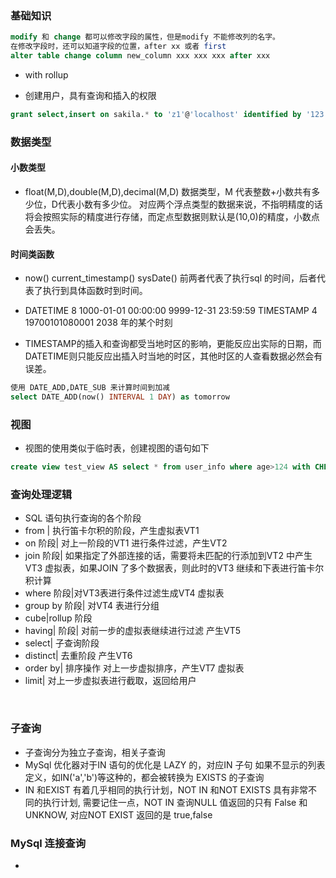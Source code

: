 ### 基础知识

```sql
modify 和 change 都可以修改字段的属性，但是modify 不能修改列的名字。
在修改字段时，还可以知道字段的位置，after xx 或者 first
alter table change column new_column xxx xxx xxx after xxx

```
* with rollup

* 创建用户，具有查询和插入的权限
```sql
grant select,insert on sakila.* to 'z1'@'localhost' identified by '123';
```

### 数据类型

#### 小数类型
* float(M,D),double(M,D),decimal(M,D) 数据类型，M 代表整数+小数共有多少位，D代表小数有多少位。
对应两个浮点类型的数据来说，不指明精度的话将会按照实际的精度进行存储，而定点型数据则默认是(10,0)的精度，小数点会丢失。

#### 时间类函数

* now() current_timestamp() sysDate() 前两者代表了执行sql 的时间，后者代表了执行到具体函数时到时间。

* DATETIME  8 1000-01-01 00:00:00 9999-12-31 23:59:59 TIMESTAMP 4 19700101080001 2038 年的某个时刻 
* TIMESTAMP的插入和查询都受当地时区的影响，更能反应出实际的日期，而 DATETIME则只能反应出插入时当地的时区，其他时区的人查看数据必然会有误差。  

```sql
使用 DATE_ADD,DATE_SUB 来计算时间到加减
select DATE_ADD(now() INTERVAL 1 DAY) as tomorrow
```
### 视图
* 视图的使用类似于临时表，创建视图的语句如下

```sql
create view test_view AS select * from user_info where age>124 with CHECK OPTION

```

### 查询处理逻辑
* SQL 语句执行查询的各个阶段
* from | 执行笛卡尔积的阶段，产生虚拟表VT1
* on 阶段| 对上一阶段的VT1 进行条件过滤，产生VT2
* join 阶段| 如果指定了外部连接的话，需要将未匹配的行添加到VT2 中产生VT3 虚拟表，如果JOIN 了多个数据表，则此时的VT3 继续和下表进行笛卡尔积计算
* where 阶段|对VT3表进行条件过滤生成VT4 虚拟表
* group by 阶段| 对VT4 表进行分组
* cube|rollup 阶段
* having| 阶段| 对前一步的虚拟表继续进行过滤 产生VT5
* select| 子查询阶段
* distinct| 去重阶段 产生VT6 
* order by| 排序操作 对上一步虚拟排序，产生VT7 虚拟表
* limit| 对上一步虚拟表进行截取，返回给用户
<br/>

### 子查询 
* 子查询分为独立子查询，相关子查询
* MySql 优化器对于IN 语句的优化是 LAZY 的，对应IN 子句 如果不显示的列表定义，如IN('a','b')等这种的，都会被转换为 EXISTS 的子查询 
* IN 和EXIST 有着几乎相同的执行计划，NOT IN 和NOT EXISTS 具有非常不同的执行计划, 需要记住一点，NOT IN 查询NULL 值返回的只有 False 和UNKNOW, 对应NOT EXIST 返回的是 true,false

### MySql 连接查询
* 


